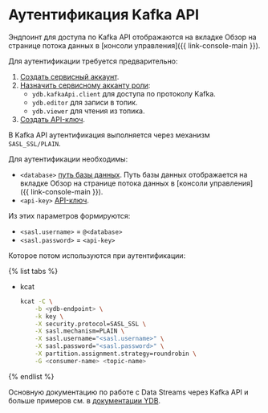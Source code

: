 # Аутентификация Kafka API
Эндпоинт для доступа по Kafka API отображаются на вкладке Обзор на странице потока данных в [консоли управления]({{ link-console-main }}).

Для аутентификации требуется предварительно: 
1. [Создать сервисный аккаунт](../../iam/operations/sa/create).
1. [Назначить сервисному акканту роли](../../iam/operations/sa/assign-role-for-sa):
   - `ydb.kafkaApi.client` для доступа по протоколу Kafka.
   - `ydb.editor` для записи в топик.
   - `ydb.viewer` для чтения из топика.
1. [Создать API-ключ](../../iam/operations/api-key/create).


В Kafka API аутентификация выполняется через механизм `SASL_SSL/PLAIN`.

Для аутентификации необходимы:
* `<database>` [путь базы данных](../../concepts/connect#database). Путь базы данных отображается на вкладке Обзор на странице потока данных в [консоли управления]({{ link-console-main }}).
* `<api-key>` [API-ключ](../../iam/concepts/authorization/api-key).

Из этих параметров формируются:
* `<sasl.username>` = `@<database>`
* `<sasl.password>` = `<api-key>`

Которое потом используются при аутентификации:

{% list tabs %}

- kcat
  ```bash
  kcat -C \
      -b <ydb-endpoint> \
      -k key \
      -X security.protocol=SASL_SSL \
      -X sasl.mechanism=PLAIN \
      -X sasl.username="<sasl.username>" \
      -X sasl.password="<sasl.password>" \
      -X partition.assignment.strategy=roundrobin \
      -G <consumer-name> <topic-name>
  ```
{% endlist %}

Основную документацию по работе с Data Streams через Kafka API и больше примеров см. в [документации YDB](https://ydb.tech/ru/docs/reference/kafka-api).
